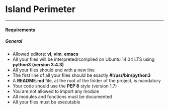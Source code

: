 # Island Perimeter
*****
#### Requirements
##### General
* Allowed editors: **vi**, **vim**, **emacs**
* All your files will be interpreted/compiled on Ubuntu 14.04 LTS using **python3** **(version 3.4.3)**
* All your files should end with a new line
* The first line of all your files should be exactly **#!/usr/bin/python3**
* A **README.md** file, at the root of the folder of the project, is mandatory
* Your code should use the **PEP 8** style (version 1.7)
* You are not allowed to import any module
* All modules and functions must be documented
* All your files must be executable